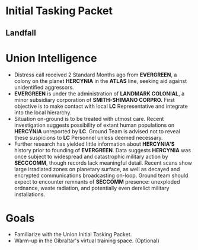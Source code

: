 # Initial Tasking Packet
## Landfall
# Union Intelligence
- Distress call received 2 Standard Months ago from **EVERGREEN**, a colony on the planet **HERCYNIA** in the **ATLAS** line, seeking aid against unidentified aggressors.
- **EVERGREEN** is under the administration of **LANDMARK COLONIAL**, a minor subsidiary corporation of **SMITH-SHIMANO CORPRO.** First objective is to make contact with local **LC** Representative and integrate into the local hierarchy.
- Situation on-ground is to be treated with utmost care. Recent investigation suggests possibility of extant human populations on **HERCYNIA** unreported by **LC**. Ground Team is advised not to reveal these suspicions to **LC** Personnel unless deemed necessary.
- Further research has yielded little information about **HERCYNIA'S** history prior to founding of **EVERGREEN**. Data suggests **HERCYNIA** was once subject to widespread and catastrophic military action by **SECCCOMM**, though records lack meaningful detail. Recent scans show large irradiated zones on planetary surface, as well as decayed and encrypted communications broadcasting on-loop. Ground team should expect to encounter remnants of **SECCOMM** presence: unexploded ordnance, waste radiation, and potentially even derelict military installations.

# Goals
- Familiarize with the Union Initial Tasking Packet.
- Warm-up in the Gibraltar's virtual training space. (Optional)
